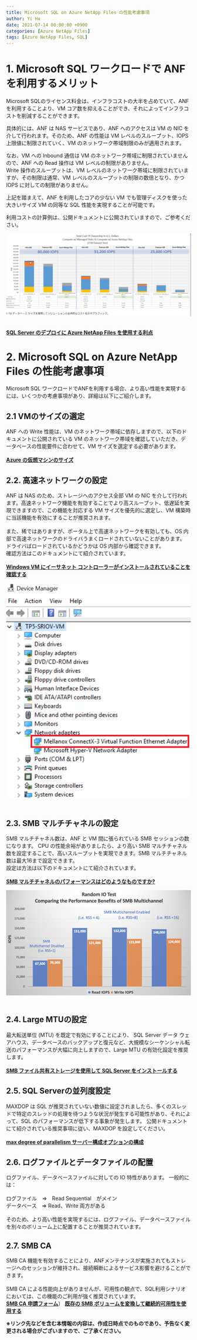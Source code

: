```yaml
---
title: Microsoft SQL on Azure NetApp Files の性能考慮事項
author: Yi Hu
date: 2021-07-14 00:00:00 +0900
categories: [Azure NetApp Files]
tags: [Azure NetApp Files, SQL]
---
```

# 1. Microsoft SQL ワークロードで ANF を利用するメリット
Microsoft SQLのライセンス料金は、インフラコストの大半を占めていて、ANF を利用することより、VM コア数を抑えることができ、それによってインフラコストを削減することができます。  

具体的には、ANF は NAS サービスであり、ANF へのアクセスは VM の NIC を介して行われます。そのため、ANF の性能は VM レベルのスループット、IOPS 上限値に制限されていく、VM のネットワーク帯域制限のみが適用されます。  

なお、VM への Inbound 通信は VM のネットワーク帯域に制限されていませんので、ANF への Read 操作は VM レベルの制限がありません。  
Write 操作のスループットは、VM レベルのネットワーク帯域に制限されていますが、その制限は通常、VM レベルのスループットの制限の数倍となり、かつ IOPS に対しての制限がありません。  

上記を踏まえて、ANF を利用したコアの少ない VM でも管理ディスクを使った大きいサイズ VM の同等な SQL 性能を実現することが可能です。 

利用コストの計算例は、公開ドキュメントに公開されていますので、ご参考ください。  

<div style="text-align: left"><img src="/assets/blog/2021-07-15-ANF_SQL_BestPractice1/1.png" ></div>
<br>

[**SQL Server のデプロイに Azure NetApp Files を使用する利点**](https://docs.microsoft.com/ja-jp/azure/azure-netapp-files/solutions-benefits-azure-netapp-files-sql-server)


# 2. Microsoft SQL on Azure NetApp Files の性能考慮事項
Microsoft SQL ワークロードでANFを利用する場合、より高い性能を実現するには、いくつかの考慮事項があり、詳細は以下にご紹介します。
## 2.1 VMのサイズの選定  
ANF への Write 性能は、VM のネットワーク帯域に依存しますので、以下のドキュメントに公開されている VM のネットワーク帯域を確認していただき、データベースの性能要件に合わせて、VM サイズを選定する必要があります。  
<br />
[**Azure の仮想マシンのサイズ**](https://docs.microsoft.com/ja-jp/azure/virtual-machines/sizes)

## 2.2. 高速ネットワークの設定  
ANF は NAS のため、ストレージへのアクセス全部 VM の NIC を介して行われます。高速ネットワーク機能を有効することでより高スループット、低遅延を実現できますので、この機能を対応する VM サイズを優先的に選定し、VM 構築時に当該機能を有効にすることが推奨されます。  
<br />
また、稀ではありますが、ポータル上で高速ネットワークを有効しても、OS 内部で高速ネットワークのドライバうまくロードされていないことがあります。  
ドライバばロードされているかどうかは OS 内部から確認できます。 
<br />
確認方法はこのドキュメントにて紹介されています。  
<br>
[**Windows VM にイーサネット コントローラーがインストールされていることを確認する**](https://docs.microsoft.com/ja-jp/azure/virtual-network/create-vm-accelerated-networking-powershell#confirm-the-ethernet-controller-is-installed-in-the-windows-vm)
<div style="text-align: left"><img src="/assets/blog/2021-07-15-ANF_SQL_BestPractice1/2.png" ></div>
<br>

## 2.3. SMB マルチチャネルの設定  
SMB マルチチャネル数は、ANF と VM 間に張られている SMB セッションの数になります。
CPU の性能余裕がありましたら、より高い SMB マルチチャネル数を設定することで、高いスループットを実現できます。SMB マルチチャネル数は最大16まで設定できます。  
設定は方法は以下のドキュメントにて紹介されています。  
<br />
[**SMB マルチチャネルのパフォーマンスはどのようなものですか?**](https://docs.microsoft.com/ja-jp/azure/azure-netapp-files/azure-netapp-files-smb-performance#whats-the-performance-like-for-smb-multichannel)
<div style="text-align: left"><img src="/assets/blog/2021-07-15-ANF_SQL_BestPractice1/3.png" ></div>
<br>

## 2.4. Large MTUの設定
最大転送単位 (MTU) を既定で有効にすることにより、 SQL Server データ ウェアハウス、データベースのバックアップと復元など、大規模なシーケンシャル転送のパフォーマンスが大幅に向上しますので、Large MTU の有効化設定を推奨します。  
<br>
[**SMB ファイル共有ストレージを使用して SQL Server をインストールする**](https://docs.microsoft.com/ja-jp/sql/database-engine/install-windows/install-sql-server-with-smb-fileshare-as-a-storage-option?view=sql-server-ver15)

## 2.5. SQL Serverの並列度設定
MAXDOP は SQL が推奨されていない数値に設定されましたら、多くのスレッドで特定のスレッドの処理を待つような状況が発生する可能性があり、それによって、SQL のパフォーマンスが低下する事象が発生します。
公開ドキュメントにて紹介されている推奨事項に従い、MAXDOP を設定してください。  
<br>
[**max degree of parallelism サーバー構成オプションの構成**](https://docs.microsoft.com/ja-jp/sql/database-engine/configure-windows/configure-the-max-degree-of-parallelism-server-configuration-option?view=sql-server-ver15#recommendations)

## 2.6. ログファイルとデータファイルの配置
ログファイル、データベースファイルに対しての IO 特性があります。
一般的には：  
<br />
    ログファイル　⇒　Read Sequential　がメイン  
    データベース　⇒  Read、Write 両方がある  
<br />
そのため、より高い性能を実現するには、ログファイル、データベースファイルを別々のボリューム上に配置することが推奨されています。

## 2.7. SMB CA  
SMB CA 機能を有効することにより、ANFメンテナンスが実施されてもストレージへのセッションが維持され、接続瞬断によるサービス影響を避けることができます。  
<br />
SMB CA による性能向上がありませんが、可用性の観点で、SQL利用シナリオにおいては、この機能のご利用が強く推奨されています。  
[**SMB CA 申請フォーム**](https://forms.office.com/Pages/ResponsePage.aspx?id=v4j5cvGGr0GRqy180BHbR2Qj2eZL0mZPv1iKUrDGvc9UQUFTUjExUDA5VU5KMUY1RllSVjNEOUVTWCQlQCN0PWcu)） 
[**既存の SMB ボリュームを変換して継続的可用性を使用する**](https://docs.microsoft.com/ja-jp/azure/azure-netapp-files/convert-smb-continuous-availability?WT.mc_id=Portal-Microsoft_Azure_Health)


**※リンク先などを含む本情報の内容は、作成日時点でのものであり、予告なく変更される場合がございますので、ご了承ください。**

[^ga-filters]: [Google Analytics Core Reporting API: Filters](https://developers.google.com/analytics/devguides/reporting/core/v3/reference#filters)